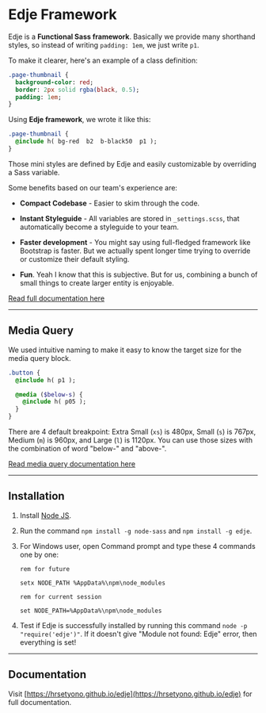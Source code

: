 # Edje Framework
Edje is a **Functional Sass framework**. Basically we provide many shorthand styles, so instead of writing `padding: 1em`, we just write `p1`.

To make it clearer, here's an example of a class definition:

```sass
.page-thumbnail {
  background-color: red;
  border: 2px solid rgba(black, 0.5);
  padding: 1em;
}
```

Using **Edje framework**, we wrote it like this:

```sass
.page-thumbnail {
  @include h( bg-red  b2  b-black50  p1 );
}
```

Those mini styles are defined by Edje and easily customizable by overriding a Sass variable.

Some benefits based on our team's experience are:

- **Compact Codebase** - Easier to skim through the code.

- **Instant Styleguide** - All variables are stored in `_settings.scss`, that automatically become a styleguide to your team.

- **Faster development** - You might say using full-fledged framework like Bootstrap is faster. But we actually spent longer time trying to override or customize their default styling.

- **Fun**. Yeah I know that this is subjective. But for us, combining a bunch of small things to create larger entity is enjoyable.

[Read full documentation here](https://hrsetyono.github.io/edje/)

-----

## Media Query

We used intuitive naming to make it easy to know the target size for the media query block.

```sass
.button {
  @include h( p1 );

  @media ($below-s) {
    @include h( p05 );
  }
}
```

There are 4 default breakpoint: Extra Small (`xs`) is 480px, Small (`s`) is 767px, Medium (`m`) is 960px, and Large (`l`) is 1120px. You can use those sizes with the combination of word "below-" and "above-".

[Read media query documentation here](https://hrsetyono.github.io/edje/#/helper/media-query)

-----

## Installation

1. Install [Node JS](https://nodejs.org/en/download/).

1. Run the command `npm install -g node-sass` and `npm install -g edje`.

1. For Windows user, open Command prompt and type these 4 commands one by one:

    ```
    rem for future
    
    setx NODE_PATH %AppData%\npm\node_modules
    
    rem for current session
    
    set NODE_PATH=%AppData%\npm\node_modules
    ```

1. Test if Edje is successfully installed by running this command `node -p "require('edje')"`. If it doesn't give "Module not found: Edje" error, then everything is set!

-----

## Documentation

Visit [https://hrsetyono.github.io/edje](https://hrsetyono.github.io/edje) for full documentation.